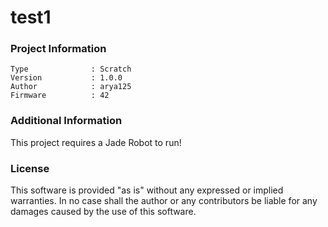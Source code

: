 test1
================



### Project Information
```
Type              : Scratch
Version           : 1.0.0
Author            : arya125
Firmware          : 42
```

### Additional Information
This project requires a Jade Robot to run!

### License
This software is provided "as is" without any expressed or implied warranties.  In no case shall the author or any contributors be liable for any damages caused by the use of this software.

